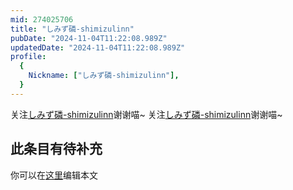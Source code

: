 ```yaml
---
mid: 274025706
title: "しみず磷-shimizulinn"
pubDate: "2024-11-04T11:22:08.989Z"
updatedDate: "2024-11-04T11:22:08.989Z"
profile:
  {
    Nickname: ["しみず磷-shimizulinn"],
  }
---
```


关注[しみず磷-shimizulinn](https://space.bilibili.com/274025706)谢谢喵~ 关注[しみず磷-shimizulinn](https://space.bilibili.com/274025706)谢谢喵~

## 此条目有待补充
你可以在[这里](https://github.com/Yuhanawa/VTuber.ICU/edit/master/src/content/v/しみず磷-shimizulinn/index.md)编辑本文
